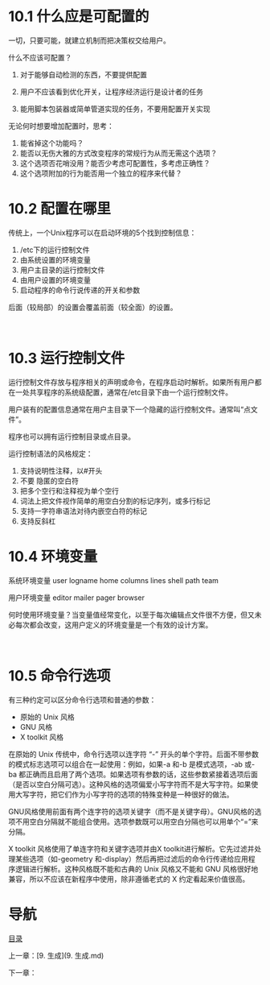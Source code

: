 # 10.1 什么应是可配置的

一切，只要可能，就建立机制而把决策权交给用户。



什么不应该可配置？

1. 对于能够自动检测的东西，不要提供配置

2. 用户不应该看到优化开关，让程序经济运行是设计者的任务

3. 能用脚本包装器或简单管道实现的任务，不要用配置开关实现


无论何时想要增加配置时，思考：

1. 能省掉这个功能吗？
2. 能否以无伤大雅的方式改变程序的常规行为从而无需这个选项？
3. 这个选项否花哨没用？能否少考虑可配置性，多考虑正确性？
4. 这个选项附加的行为能否用一个独立的程序来代替？



# 10.2 配置在哪里

传统上，一个Unix程序可以在启动环境的5个找到控制信息：

1. /etc下的运行控制文件
2. 由系统设置的环境变量
3. 用户主目录的运行控制文件
4. 由用户设置的环境变量
5. 启动程序的命令行说传递的开关和参数

后面（较局部）的设置会覆盖前面（较全面）的设置。

 

# 10.3 运行控制文件

运行控制文件存放与程序相关的声明或命令，在程序启动时解析。如果所有用户都在一处共享程序的系统级配置，通常在/etc目录下由一个运行控制文件。

用户装有的配置信息通常在用户主目录下一个隐藏的运行控制文件。通常叫“点文件”。

程序也可以拥有运行控制目录或点目录。



运行控制语法的风格规定：

1. 支持说明性注释，以#开头
2. 不要 隐匿的空白符
3. 把多个空行和注释视为单个空行
4. 词法上把文件视作简单的用空白分割的标记序列，或多行标记
5. 支持一字符串语法对待内嵌空白符的标记
6. 支持反斜杠



# 10.4 环境变量

系统环境变量 user logname home columns lines shell path team

用户环境变量 editor mailer pager browser

何时使用环境变量？当变量值经常变化，以至于每次编辑点文件很不方便，但又未必每次都会改变，这用户定义的环境变量是一个有效的设计方案。

 

# 10.5 命令行选项

有三种约定可以区分命令行选项和普通的参数：

- 原始的 Unix 风格
- GNU 风格
- X toolkit 风格

在原始的 Unix 传统中，命令行选项以连字符 “-” 开头的单个字符。后面不带参数的模式标志选项可以组合在一起使用：例如，如果-a 和-b 是模式选项，-ab 或-ba 都正确而且启用了两个选项。如果选项有参数的话，这些参数紧接着选项后面（是否以空白分隔可选）。这种风格的选项偏爱小写字符而不是大写字符。如果使用大写字符，把它们作为小写字符的选项的特殊变种是一种很好的做法。

GNU风格使用前面有两个连字符的选项关键字（而不是关键字母）。GNU风格的选项不用空白分隔就不能组合使用。选项参数既可以用空白分隔也可以用单个“=”来分隔。

X toolkit 风格使用了单连字符和关键字选项并由X toolkit进行解析。它先过滤并处理某些选项（如-geometry 和-display）然后再把过滤后的命令行传递给应用程序逻辑进行解析。这种风格既不能和古典的 Unix 风格又不能和 GNU 风格很好地兼容，所以不应该在新程序中使用，除非遵循老式的 X 约定看起来价值很高。

# 导航

[目录](README.md)

上一章：[9. 生成](9. 生成.md)

下一章：